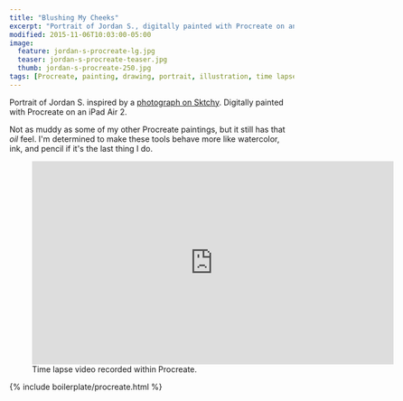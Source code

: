 ```yaml
---
title: "Blushing My Cheeks"
excerpt: "Portrait of Jordan S., digitally painted with Procreate on an iPad."
modified: 2015-11-06T10:03:00-05:00
image: 
  feature: jordan-s-procreate-lg.jpg
  teaser: jordan-s-procreate-teaser.jpg
  thumb: jordan-s-procreate-250.jpg
tags: [Procreate, painting, drawing, portrait, illustration, time lapse, Sktchy]
---
```


Portrait of Jordan S. inspired by a [photograph on Sktchy](http://sktchy.com/BXA9OC). Digitally painted with Procreate on an iPad Air 2. 

Not as muddy as some of my other Procreate paintings, but it still has that *oil* feel. I'm determined to make these tools behave more like watercolor, ink, and pencil if it's the last thing I do.

<figure>
  <iframe width="640" height="360" src="https://www.youtube-nocookie.com/embed/vtlXSRvbXYg?controls=0&amp;showinfo=0" frameborder="0" allowfullscreen></iframe>
  <figcaption>Time lapse video recorded within Procreate.</figcaption>
</figure>

{% include boilerplate/procreate.html %}
